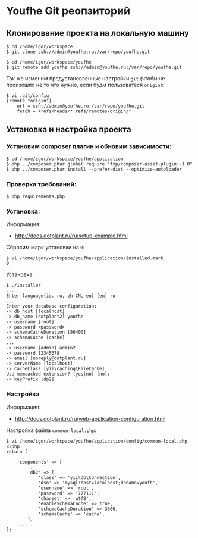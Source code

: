 # Youfhe Git реопзиторий

## Клонирование проекта на локальную машину

```
$ cd /home/igor/workspace
$ git clone ssh://admin@youfhe.ru:/var/repo/youfhe.git
```

```
$ cd /home/igor/workspace/youfhe
$ git remote add youfhe ssh://admin@youfhe.ru:/var/repo/youfhe.git
```

Так же изменим предустановленные настройки `git` (чтобы не произошло не то что нужно, если будм пользоватеся `origin`):

```
$ vi .git/config
[remote "origin"]
	url = ssh://admin@youfhe.ru:/var/repo/youfhe.git
	fetch = +refs/heads/*:refs/remotes/origin/*
``` 


##  Установка и настройка проекта

### Установим composer плагин и обновим зависимости:

```
$ cd /home/igor/workspace/youfhe/application
$ php ../composer.phar global require "fxp/composer-asset-plugin:~1.0"
$ php ../composer.phar install --prefer-dist --optimize-autoloader
```

### Проверка требований:

```
$ php requirements.php
```

### Установка:

Информация: 

* <http://docs.dotplant.ru/ru/setup-example.html>

Сбросим марк установки на `0`:
```
$ vi /home/igor/workspace/youfhe/application/installed.mark
0
```

Установка:

```
$ ./installer
...
Enter language(ie. ru, zh-CN, en) [en] ru 
...
Enter your database configuration:
-> db_host [localhost] 
-> db_name [dotplant2] youfhe
-> username [root] 
-> password <password>
-> schemaCacheDuration [86400] 
-> schemaCache [cache]
...
-> username [admin] admin2
-> password 12345678
-> email [noreply@dotplant.ru]
-> serverName [localhost]
-> cacheClass [yii\caching\FileCache] 
Use memcached extension? (yes|no) [no]: 
-> keyPrefix [dp2] 
```

### Настройка

Информация: 
* <http://docs.dotplant.ru/ru/web-application-configuration.html>

Настройка файла `common-local.php`:

```
$ vi /home/igor/workspace/youfhe/application/config/common-local.php
<?php
return [
	...
    'components' => [
		...
        'db2' => [
            'class' => 'yii\db\Connection',
            'dsn' => 'mysql:host=localhost;dbname=youfh',
            'username' => 'root',
            'password' => '777111',
            'charset' => 'utf8',
            'enableSchemaCache' => true,
            'schemaCacheDuration' => 3600,
            'schemaCache' => 'cache',
        ],
	......
];

```
